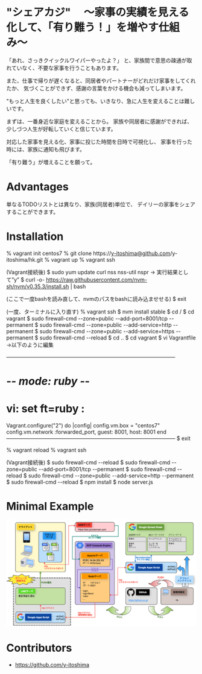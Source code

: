 # "シェアカジ" 　〜家事の実績を見える化して、「有り難う！」を増やす仕組み〜

<!-- # Short Description -->

「あれ、さっきクイックルワイパーやったよ？」
と、家族間で意思の疎通が取れていなく、不要な家事を行うこともあります。

また、仕事で帰りが遅くなると、同居者やパートナーがどれだけ家事をしてくれたか、
気づくことができず、感謝の言葉をかける機会も減ってしまいます。

"もっと人生を良くしたい"と思っても、いきなり、急に人生を変えることは難しいです。

まずは、一番身近な家庭を変えることから。
家族や同居者に感謝ができれば、少しづつ人生が好転していくと信じています。

対応した家事を見える化、家事に投じた時間を日時で可視化し、
家事を行った時には、家族に通知も飛びます。

「有り難う」が増えることを願って。

# Advantages

単なるTODOリストとは異なり、家族(同居者)単位で、
デイリーの家事をシェアすることができます。

# Installation


% vagrant init centos7
% git clone https://y-itoshima@github.com/y-itoshima/hk.git
% vagrant up
% vagrant ssh

(Vagrant接続後)
$ sudo yum update curl nss nss-util nspr
-> 実行結果として”y”
$ curl -o- https://raw.githubusercontent.com/nvm-sh/nvm/v0.35.3/install.sh | bash

(ここで一度bashを読み直して、nvmのパスをbashに読み込ませせる)
$ exit

(一度、ターミナルに入り直す)
% vagrant ssh
$ nvm install stable
$ cd /
$ cd vagrant
$ sudo firewall-cmd --zone=public --add-port=8001/tcp --permanent
$ sudo firewall-cmd --zone=public --add-service=http --permanent
$ sudo firewall-cmd --zone=public --add-service=https --permanent
$ sudo firewall-cmd --reload
$ cd ..
$ cd vagrant
$ vi Vagrantfile  ->以下のように編集

————————————————————————————————
# -*- mode: ruby -*-
# vi: set ft=ruby :

Vagrant.configure("2") do |config|
  config.vm.box = "centos7"
  config.vm.network :forwarded_port, guest: 8001, host: 8001
end
————————————————————————————————
$ exit


% vagrant reload
% vagrant ssh

(Vagrant接続後)
$ sudo firewall-cmd --reload
$ sudo firewall-cmd --zone=public --add-port=8001/tcp --permanent
$ sudo firewall-cmd --reload
$ sudo firewall-cmd --zone=public --add-service=http --permanent
$ sudo firewall-cmd --reload
$ npm install
$ node server.js

# Minimal Example

![Minimal Example](resources/file-0.png)

# Contributors

- https://github.com/y-itoshima

<!-- CREATED_BY_LEADYOU_README_GENERATOR -->